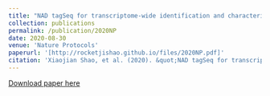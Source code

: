 ```yaml
---
title: "NAD tagSeq for transcriptome-wide identification and characterization of NAD+-capped RNAs"
collection: publications
permalink: /publication/2020NP
date: 2020-08-30
venue: 'Nature Protocols'
paperurl: '[http://rocketjishao.github.io/files/2020NP.pdf]'
citation: 'Xiaojian Shao, et al. (2020). &quot;NAD tagSeq for transcriptome-wide identification and characterization of NAD+-capped RNAs.&quot; <i>Nature Protocols</i>. 1(1).'
---
```


[Download paper here](http://rocketjishao.github.io/files/2020NP.pdf)
